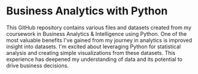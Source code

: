# Business Analytics with Python

<p>This GitHub repository contains various files and datasets created from my coursework in Business Analytics & Intelligence using Python. One of the most valuable benefits I've gained from my journey in analytics is improved insight into datasets. I'm excited about leveraging Python for statistical analysis and creating simple visualizations from these datasets. This experience has deepened my understanding of data and its potential to drive business decisions.</p>
